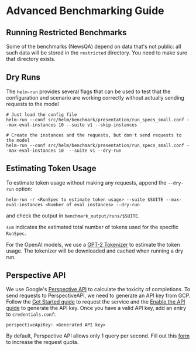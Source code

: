 # Advanced Benchmarking Guide

## Running Restricted Benchmarks

Some of the benchmarks (NewsQA) depend on data that's not public: all such data
will be stored in the `restricted` directory.  You need to make sure that
directory exists.

## Dry Runs

The `helm-run` provides several flags that can be used to test that the configuration and scenario are working correctly without actually sending requests to the model

    # Just load the config file
    helm-run --conf src/helm/benchmark/presentation/run_specs_small.conf --max-eval-instances 10 --suite v1 --skip-instances

    # Create the instances and the requests, but don't send requests to the model
    helm-run --conf src/helm/benchmark/presentation/run_specs_small.conf --max-eval-instances 10  --suite v1 --dry-run

## Estimating Token Usage

To estimate token usage without making any requests, append the `--dry-run` option:

    helm-run -r <RunSpec to estimate token usage> --suite $SUITE --max-eval-instances <Number of eval instances> --dry-run

and check the output in `benchmark_output/runs/$SUITE`.

`sum` indicates the estimated total number of tokens used for the specific `RunSpec`.

For the OpenAI models, we use a
[GPT-2 Tokenizer](https://github.com/stanford-crfm/benchmarking/blob/master/src/helm/proxy/tokenizer/openai_token_counter.py#L12)
to estimate the token usage. The tokenizer will be downloaded and cached when running a dry run.

## Perspective API

We use Google's [Perspective API](https://www.perspectiveapi.com) to calculate the toxicity of completions.
To send requests to PerspectiveAPI, we need to generate an API key from GCP. Follow the
[Get Started guide](https://developers.perspectiveapi.com/s/docs-get-started)
to request the service and the [Enable the API guide](https://developers.perspectiveapi.com/s/docs-enable-the-api)
to generate the API key. Once you have a valid API key, add an entry to `credentials.conf`:

```
perspectiveApiKey: <Generated API key>
```

By default, Perspective API allows only 1 query per second. Fill out this
[form](https://developers.perspectiveapi.com/s/request-quota-increase) to increase the request quota.
